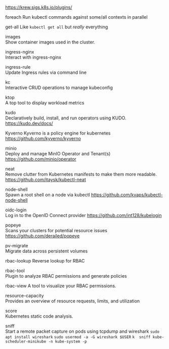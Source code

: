 

https://krew.sigs.k8s.io/plugins/

foreach
Run kubectl commands against some/all contexts in parallel

get-all	
Like `kubectl get all` but _really_ everything

images	
Show container images used in the cluster.

ingress-nginx	
Interact with ingress-nginx


ingress-rule	
Update Ingress rules via command line


kc	
Interactive CRUD operations to manage kubeconfig

ktop	
A top tool to display workload metrics


kudo	
Declaratively build, install, and run operators using KUDO.
https://kudo.dev/docs/

Kyverno
Kyverno is a policy engine for kubernetes
https://github.com/kyverno/kyverno

minio	
Deploy and manage MinIO Operator and Tenant(s)
https://github.com/minio/operator

neat	
Remove clutter from Kubernetes manifests to make them more readable.
https://github.com/itaysk/kubectl-neat

node-shell	
Spawn a root shell on a node via kubectl
https://github.com/kvaps/kubectl-node-shell

oidc-login	
Log in to the OpenID Connect provider
https://github.com/int128/kubelogin


popeye	
Scans your clusters for potential resource issues
https://github.com/derailed/popeye

pv-migrate	
Migrate data across persistent volumes

rbac-lookup	
Reverse lookup for RBAC

rbac-tool	
Plugin to analyze RBAC permissions and generate policies

rbac-view	A tool to visualize your RBAC permissions.


resource-capacity	
Provides an overview of resource requests, limits, and utilization

score	
Kubernetes static code analysis.

sniff	
Start a remote packet capture on pods using tcpdump and wireshark
`sudo apt install wireshark`
`sudo usermod -a -G wireshark $USER`
`k  sniff kube-scheduler-minikube -n kube-system -p`